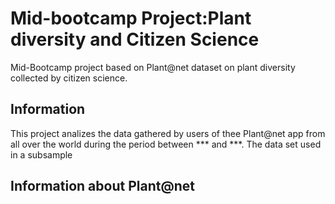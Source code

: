 # Mid-bootcamp Project:Plant diversity and Citizen Science
Mid-Bootcamp project based on Plant@net dataset on plant diversity collected by citizen science.

## Information
This project analizes the data gathered by users of thee Plant@net app from all over the world during the period between *** and ***. The data set used in a subsample

## Information about Plant@net


